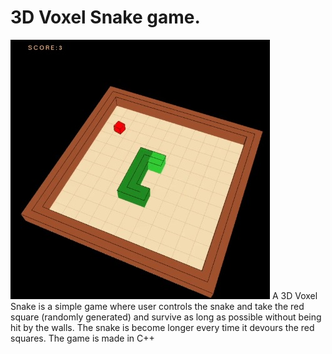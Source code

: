 # 3D Voxel Snake game.

![GitHub Logo](/image/3Dvoxel.jpg)
A 3D Voxel Snake is a simple game where user controls the snake and take the red square (randomly generated) and survive as long as possible without being hit by the walls. The snake is become longer every time it devours the red squares. The game is made in C++


